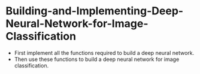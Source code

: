 # Building-and-Implementing-Deep-Neural-Network-for-Image-Classification
- First implement all the functions required to build a deep neural network.
- Then use these functions to build a deep neural network for image classification.
